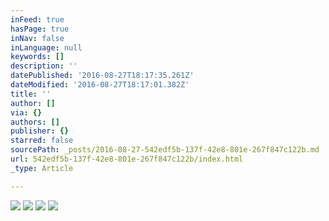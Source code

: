 ```yaml
---
inFeed: true
hasPage: true
inNav: false
inLanguage: null
keywords: []
description: ''
datePublished: '2016-08-27T18:17:35.261Z'
dateModified: '2016-08-27T18:17:01.382Z'
title: ''
author: []
via: {}
authors: []
publisher: {}
starred: false
sourcePath: _posts/2016-08-27-542edf5b-137f-42e8-801e-267f847c122b.md
url: 542edf5b-137f-42e8-801e-267f847c122b/index.html
_type: Article

---
```

![](https://the-grid-user-content.s3-us-west-2.amazonaws.com/a1af5de5-0569-4386-82b7-fc3a4f80c171.jpg)
![](https://the-grid-user-content.s3-us-west-2.amazonaws.com/f10d55cf-c0cf-40f4-a6cb-a8c4becc340f.jpg)
![](https://the-grid-user-content.s3-us-west-2.amazonaws.com/4239631f-9a26-413f-8520-4df7cdb580a9.jpg)
![](https://the-grid-user-content.s3-us-west-2.amazonaws.com/81f4ef75-be6c-473d-82a2-17fb06df8eb0.jpg)